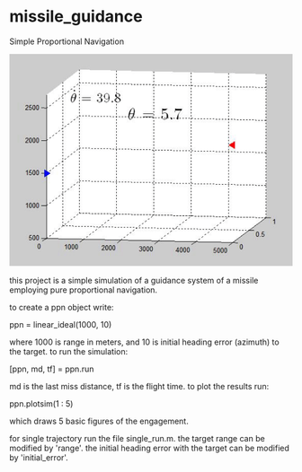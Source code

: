 # missile_guidance
Simple Proportional Navigation

![](https://github.com/C4dynamics/missile_guidance/blob/main/simple_pn.gif)

this project is a simple simulation of a guidance system of a missile employing pure proportional navigation.

to create a ppn object write:

ppn = linear_ideal(1000, 10)

where 1000 is range in meters, and 10 is initial heading error (azimuth) to the target. 
to run the simulation:

[ppn, md, tf] = ppn.run

md is the last miss distance, tf is the flight time.
to plot the results run:

ppn.plotsim(1 : 5)

which draws 5 basic figures of the engagement.


for single trajectory run the file single_run.m. 
the target range can be modified by 'range'. 
the initial heading error with the target can be modified by 'initial_error'.











